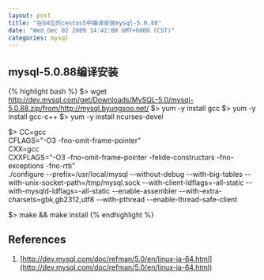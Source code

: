 ```yaml
---
layout: post
title: "在64位的centos5中编译安装mysql-5.0.88"
date: "Wed Dec 02 2009 14:42:00 GMT+0800 (CST)"
categories: mysql
---
```


mysql-5.0.88编译安装
-----

{% highlight bash %}
$> wget http://dev.mysql.com/get/Downloads/MySQL-5.0/mysql-5.0.88.zip/from/http://mysql.byungsoo.net/
$> yum -y install gcc
$> yum -y install gcc-c++
$> yum -y install ncurses-devel

$> CC=gcc \
CFLAGS="-O3 -fno-omit-frame-pointer" \
CXX=gcc \
CXXFLAGS="-O3 -fno-omit-frame-pointer -felide-constructors -fno-exceptions -fno-rtti" \
./configure --prefix=/usr/local/mysql --without-debug --with-big-tables --with-unix-socket-path=/tmp/mysql.sock --with-client-ldflags=-all-static --with-mysqld-ldflags=-all-static --enable-assembler --with-extra-charsets=gbk,gb2312,utf8 --with-pthread --enable-thread-safe-client

$> make && make install
{% endhighlight %}

References
-----

1. [http://dev.mysql.com/doc/refman/5.0/en/linux-ia-64.html](http://dev.mysql.com/doc/refman/5.0/en/linux-ia-64.html)

